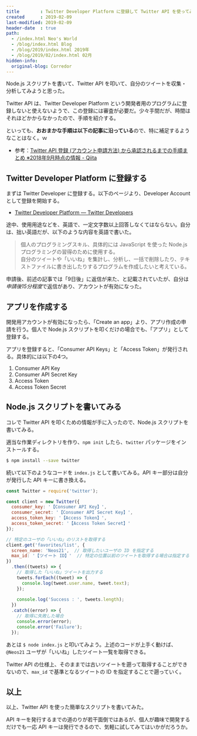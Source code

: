 ```yaml
---
title        : Twitter Developer Platform に登録して Twitter API を使ってみた
created      : 2019-02-09
last-modified: 2019-02-09
header-date  : true
path:
  - /index.html Neo's World
  - /blog/index.html Blog
  - /blog/2019/index.html 2019年
  - /blog/2019/02/index.html 02月
hidden-info:
  original-blog: Corredor
---
```


Node.js スクリプトを書いて、Twitter API を叩いて、自分のツイートを収集・分析してみようと思った。

Twitter API は、Twitter Developer Platform という開発者用のプログラムに登録しないと使えないようで、この登録には審査が必要だ。少々手間だが、時間はそれほどかからなかったので、手順を紹介する。

といっても、**おおまかな手順は以下の記事に沿っている**ので、特に補足するようなことはなく。ｗ

- 参考：[Twitter API 登録 (アカウント申請方法) から承認されるまでの手順まとめ ※2018年9月時点の情報 - Qiita](https://qiita.com/kngsym2018/items/2524d21455aac111cdee)

## Twitter Developer Platform に登録する

まずは Twitter Developer に登録する。以下のページより、Developer Account として登録を開始する。

- [Twitter Developer Platform — Twitter Developers](https://developer.twitter.com/)

途中、使用用途などを、英語で、一定文字数以上回答しなくてはならない。自分は、拙い英語だが、以下のような内容を英語で書いた。

> 個人のプログラミングスキル、具体的には JavaScript を使った Node.js プログラミングの習得のために使用する。  
> 自分のツイートや「いいね」を集計し、分析し、一括で削除したり、テキストファイルに書き出したりするプログラムを作成したいと考えている。

申請後、前述の記事では「9日後」に返信が来た、と記載されていたが、自分は*申請後15分程度*で返信があり、アカウントが有効になった。

## アプリを作成する

開発用アカウントが有効になったら、「Create an app」より、アプリ作成の申請を行う。個人で Node.js スクリプトを叩くだけの場合でも、「アプリ」として登録する。

アプリを登録すると、「Consumer API Keys」と「Access Token」が発行される。具体的には以下の4つ。

1. Consumer API Key
2. Consumer API Secret Key
3. Access Token
4. Access Token Secret

## Node.js スクリプトを書いてみる

コレで Twitter API を叩くための情報が手に入ったので、Node.js スクリプトを書いてみる。

適当な作業ディレクトリを作り、`npm init` したら、`twitter` パッケージをインストールする。

```bash
$ npm install --save twitter
```

続いて以下のようなコードを `index.js` として書いてみる。API キー部分は自分が発行した API キーに書き換える。

```javascript
const Twitter = require('twitter');

const client = new Twitter({
  consumer_key: '【Consumer API Key】',
  consumer_secret: '【Consumer API Secret Key】',
  access_token_key: '【Access Token】',
  access_token_secret: '【Access Token Secret】'
});

// 特定のユーザの「いいね」のリストを取得する
client.get('favorites/list', {
  screen_name: 'Neos21',  // 取得したいユーザの ID を指定する
  max_id: '【ツイート ID】'  // 特定の位置以前のツイートを取得する場合は指定する
})
  .then((tweets) => {
    // 取得した「いいね」ツイートを出力する
    tweets.forEach((tweet) => {
      console.log(tweet.user.name, tweet.text);
    });
    
    console.log('Success : ', tweets.length);
  })
  .catch((error) => {
    // 取得に失敗した場合
    console.error(error);
    console.error('Failure');
  });
```

あとは `$ node index.js` と叩いてみよう。上述のコードが上手く動けば、`@Neos21` ユーザが「いいね」したツイート一覧を取得できる。

Twitter API の仕様上、そのままでは古いツイートを遡って取得することができないので、`max_id` で基準となるツイートの ID を指定することで遡っていく。

## 以上

以上、Twitter API を使った簡単なスクリプトを書いてみた。

API キーを発行するまでの道のりが若干面倒ではあるが、個人が趣味で開発するだけでも一応 API キーは発行できるので、気軽に試してみてはいかがだろうか。
